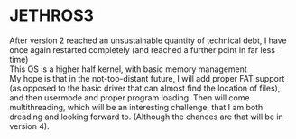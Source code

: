 # JETHROS3
After version 2 reached an unsustainable quantity of technical debt, I have once again restarted completely (and reached a further
point in far less time) <br/>
This OS is a higher half kernel, with basic memory management <br/>
My hope is that in the not-too-distant future, I will add proper FAT support (as opposed to the basic driver that can almost find the
location of files), and then usermode and proper program loading. Then will come multithreading, which will be an interesting challenge,
that I am both dreading and looking forward to. (Although the chances are that will be in version 4).
